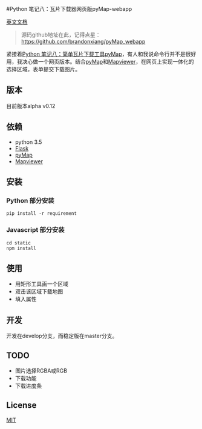 #Python 笔记八：瓦片下载器网页版pyMap-webapp

[英文文档](README.md)

> 源码github地址在此，记得点星：
https://github.com/brandonxiang/pyMap_webapp

紧接着[Python 笔记八：简单瓦片下载工具pyMap](http://www.jianshu.com/p/a3b2e01f602f)，有人和我说命令行并不是很好用，我决心做一个网页版本。结合[pyMap](https://github.com/brandonxiang/pyMap)和[Mapviewer](https://github.com/brandonxiang/MapViewer)，在网页上实现一体化的选择区域，表单提交下载图片。

## 版本

目前版本alpha v0.12

## 依赖

- python 3.5
- [Flask](https://github.com/pallets/flask)
- [pyMap](https://github.com/brandonxiang/pyMap)
- [Mapviewer](https://github.com/brandonxiang/MapViewer)

## 安装

### Python 部分安装

```
pip install -r requirement
```

### Javascript 部分安装

```
cd static
npm install
```

## 使用

- 用矩形工具画一个区域
- 双击该区域下载地图
- 填入属性

## 开发

开发在develop分支，而稳定版在master分支。


## TODO

- 图片选择RGBA或RGB
- 下载功能
- 下载进度条

## License

[MIT](LICENSE)